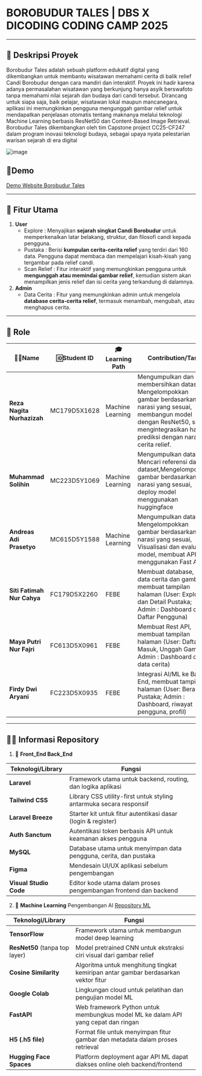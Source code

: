 # BOROBUDUR TALES | DBS X DICODING CODING CAMP 2025

---

## 💎 **Deskripsi Proyek** 
Borobudur Tales adalah sebuah platform edukatif digital yang dikembangkan untuk membantu wisatawan memahami cerita di balik relief Candi Borobudur dengan cara mandiri dan interaktif. Proyek ini hadir karena adanya permasalahan wisatawan yang berkunjung hanya asyik berswafoto tanpa memahami nilai sejarah dan budaya dari candi tersebut. Dirancang untuk siapa saja, baik pelajar, wisatawan lokal maupun mancanegara, aplikasi ini memungkinkan pengguna mengunggah gambar relief untuk mendapatkan penjelasan otomatis tentang maknanya melalui teknologi Machine Learning berbasis ResNet50 dan Content-Based Image Retrieval. Borobudur Tales dikembangkan oleh tim Capstone project CC25-CF247 dalam program inovasi teknologi budaya, sebagai upaya nyata pelestarian warisan sejarah di era digital

![image](https://github.com/user-attachments/assets/728dcef0-ff30-4e45-84fa-79c64f2031e7)

## 🎥**Demo**
[Demo Website Borobudur Tales](https://drive.google.com/file/d/1uY6jDRPIOldnMpexxEdgvkDmDdap-vNP/view?usp=sharing)

---

## 🚀 **Fitur Utama** 
1. **User**
    - Explore : Menyajikan **sejarah singkat Candi Borobudur** untuk memperkenalkan latar belakang, struktur, dan filosofi candi kepada pengguna.
    - Pustaka : Berisi **kumpulan cerita-cerita relief** yang terdiri dari 160 data. Pengguna dapat membaca dan mempelajari kisah-kisah yang tergambar pada relief candi.
    - Scan Relief : Fitur interaktif yang memungkinkan pengguna untuk **mengunggah atau memindai gambar relief**, kemudian sistem akan menampilkan jenis relief dan isi cerita yang terkandung di dalamnya.
2. **Admin**
   - Data Cerita : Fitur yang memungkinkan admin untuk mengelola **database cerita-cerita relief**, termasuk menambah, mengubah, atau menghapus cerita.

---

## 👥 **Role**

| **👩‍💻Name**                          | **🆔Student ID**     | **🎓Learning Path**    | **Contribution/Task**                                                                                                                                                                                |
|-----------------------------------|--------------------|----------------------|------------------------------------------------------------------------------------------------------------------------------------------------------------------------------------------------------|
| **Reza Nagita Nurhazizah**   | MC179D5X1628        | Machine Learning     | Mengumpulkan dan membersihkan dataset, Mengelompokkan gambar berdasarkan narasi yang sesuai, membangun model dengan ResNet50, serta mengintegrasikan hasil prediksi dengan narasi cerita relief.  |
| **Muhammad Solihin**               | MC223D5Y1069       | Machine Learning     | Mengumpulkan dataset, Mencari referensi dari dataset,Mengelompokkan gambar berdasarkan narasi yang sesuai, deploy model menggunakan huggingface|
| **Andreas Adi Prasetyo**      | MC615D5Y1588       | Machine Learning     | Mengumpulkan dataset, Mengelompokkan gambar berdasarkan narasi yang sesuai, Visualisasi dan evaluasi model, membuat API ML menggunakan Fast API|
| **Siti Fatimah Nur Cahya**          | FC179D5X2260       | FEBE   | Membuat database, input data cerita dan gambar, membuat tampilan halaman (User: Explore dan Detail Pustaka; Admin : Dashboard dan Daftar Pengguna) |
| **Maya Putri Nur Fajri**           | FC613D5X0961       | FEBE   | Membuat Rest API, membuat tampilan halaman (User: Daftar, Masuk, Unggah Gambar; Admin : Dashboard dan data cerita)|
| **Firdy Dwi Aryani**                 | FC223D5X0935       | FEBE     | Integrasi AI/ML ke Back-End, membuat tampilan halaman (User:  Beranda, Pustaka; Admin : Dashboard, riwayat pengguna, profil) |

---

## 🕵️‍♂️ **Informasi Repository**

1. 🧩 **Front_End Back_End** 

| Teknologi/Library      | Fungsi                                                             |
| ---------------------- | ------------------------------------------------------------------ |
| **Laravel**            | Framework utama untuk backend, routing, dan logika aplikasi        |
| **Tailwind CSS**       | Library CSS utility-first untuk styling antarmuka secara responsif |
| **Laravel Breeze**     | Starter kit untuk fitur autentikasi dasar (login & register)       |
| **Auth Sanctum**       | Autentikasi token berbasis API untuk keamanan akses pengguna       |
| **MySQL**              | Database utama untuk menyimpan data pengguna, cerita, dan pustaka  |
| **Figma**              | Mendesain UI/UX aplikasi sebelum pengembangan                      |
| **Visual Studio Code** | Editor kode utama dalam proses pengembangan frontend dan backend   |

2. 🧩 **Machine Learning** Pengembangan AI
    [Repository ML](https://github.com/BorobudurTales/BorobudurTales-ML-Model)
                                                                     
| Teknologi/Library              | Fungsi                                                                             |
| ------------------------------ | ---------------------------------------------------------------------------------- |
| **TensorFlow**                 | Framework utama untuk membangun model deep learning                                |
| **ResNet50** (tanpa top layer) | Model pretrained CNN untuk ekstraksi ciri visual dari gambar relief                |
| **Cosine Similarity**          | Algoritma untuk menghitung tingkat kemiripan antar gambar berdasarkan vektor fitur |
| **Google Colab**               | Lingkungan cloud untuk pelatihan dan pengujian model ML                            |
| **FastAPI**                    | Web framework Python untuk membungkus model ML ke dalam API yang cepat dan ringan  |
| **H5 (.h5 file)**              | Format file untuk menyimpan fitur gambar dan metadata dalam proses retrieval       |
| **Hugging Face Spaces**        | Platform deployment agar API ML dapat diakses online oleh backend/frontend         |
